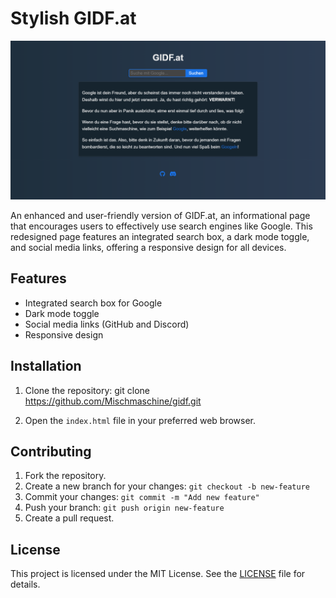 # Stylish GIDF.at

![GIDF.at Screenshot](./images/screenshot.png)

An enhanced and user-friendly version of GIDF.at, an informational page that encourages users to effectively use search engines like Google. This redesigned page features an integrated search box, a dark mode toggle, and social media links, offering a responsive design for all devices.

## Features

- Integrated search box for Google
- Dark mode toggle
- Social media links (GitHub and Discord)
- Responsive design

## Installation

1. Clone the repository:
git clone https://github.com/Mischmaschine/gidf.git

2. Open the `index.html` file in your preferred web browser.

## Contributing

1. Fork the repository.
2. Create a new branch for your changes: `git checkout -b new-feature`
3. Commit your changes: `git commit -m "Add new feature"`
4. Push your branch: `git push origin new-feature`
5. Create a pull request.

## License

This project is licensed under the MIT License. See the [LICENSE](./LICENSE) file for details.

